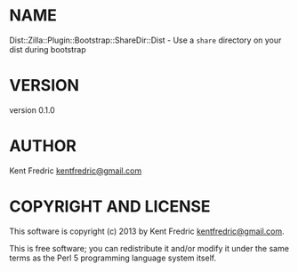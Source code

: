 # NAME

Dist::Zilla::Plugin::Bootstrap::ShareDir::Dist - Use a `share` directory on your dist during bootstrap

# VERSION

version 0.1.0

# AUTHOR

Kent Fredric <kentfredric@gmail.com>

# COPYRIGHT AND LICENSE

This software is copyright (c) 2013 by Kent Fredric <kentfredric@gmail.com>.

This is free software; you can redistribute it and/or modify it under
the same terms as the Perl 5 programming language system itself.
